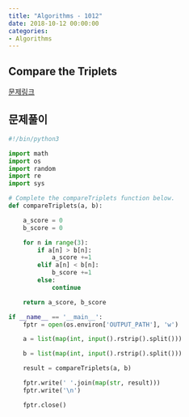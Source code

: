 ```yaml
---
title: "Algorithms - 1012"
date: 2018-10-12 00:00:00
categories:
- Algorithms
---
```


## Compare the Triplets
[문제링크](https://www.hackerrank.com/challenges/compare-the-triplets/problem)

## 문제풀이

```python
#!/bin/python3

import math
import os
import random
import re
import sys

# Complete the compareTriplets function below.
def compareTriplets(a, b):

    a_score = 0
    b_score = 0

    for n in range(3):
        if a[n] > b[n]:
            a_score +=1
        elif a[n] < b[n]:
            b_score +=1
        else:
            continue

    return a_score, b_score

if __name__ == '__main__':
    fptr = open(os.environ['OUTPUT_PATH'], 'w')

    a = list(map(int, input().rstrip().split()))

    b = list(map(int, input().rstrip().split()))

    result = compareTriplets(a, b)

    fptr.write(' '.join(map(str, result)))
    fptr.write('\n')

    fptr.close()

```

